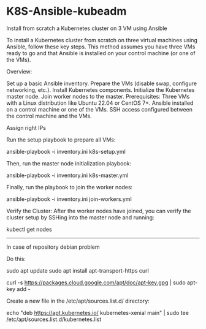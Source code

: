 # K8S-Ansible-kubeadm
Install from scratch a Kubernetes cluster on 3 VM using Ansible

To install a Kubernetes cluster from scratch on three virtual machines using Ansible, follow these key steps. This method assumes you have three VMs ready to go and that Ansible is installed on your control machine (or one of the VMs).

Overview:

Set up a basic Ansible inventory.
Prepare the VMs (disable swap, configure networking, etc.).
Install Kubernetes components.
Initialize the Kubernetes master node.
Join worker nodes to the master.
Prerequisites:
Three VMs with a Linux distribution like Ubuntu 22.04 or CentOS 7+.
Ansible installed on a control machine or one of the VMs.
SSH access configured between the control machine and the VMs.


Assign right IPs

Run the setup playbook to prepare all VMs:

ansible-playbook -i inventory.ini k8s-setup.yml

Then, run the master node initialization playbook:

ansible-playbook -i inventory.ini k8s-master.yml

Finally, run the playbook to join the worker nodes:

ansible-playbook -i inventory.ini join-workers.yml

Verify the Cluster:
After the worker nodes have joined, you can verify the cluster setup by SSHing into the master node and running:

kubectl get nodes


*******************
In case of repository debian problem

Do this:

sudo apt update
sudo apt install apt-transport-https curl

curl -s https://packages.cloud.google.com/apt/doc/apt-key.gpg | sudo apt-key add -


Create a new file in the /etc/apt/sources.list.d/ directory:

echo "deb https://apt.kubernetes.io/ kubernetes-xenial main" | sudo tee /etc/apt/sources.list.d/kubernetes.list



















